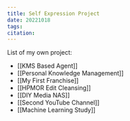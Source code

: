 ```yaml
---
title: Self Expression Project
date: 20221018
tags: 
citation: 
---
```


List of my own project:
- [[KMS Based Agent]]
- [[Personal Knowledge Management]]
- [[My First Franchise]]
- [[HPMOR Edit Cleansing]]
- [[DIY Media NAS]]
- [[Second YouTube Channel]]
- [[Machine Learning Study]]